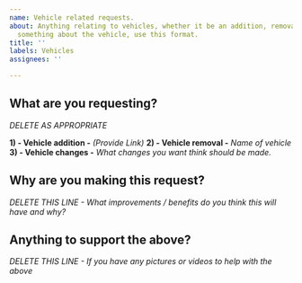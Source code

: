 ```yaml
---
name: Vehicle related requests.
about: Anything relating to vehicles, whether it be an addition, removal or changing
  something about the vehicle, use this format.
title: ''
labels: Vehicles
assignees: ''

---
```


<h2>What are you requesting?</h2>

*DELETE AS APPROPRIATE*

**1) - Vehicle addition -** *(Provide Link)*
**2) - Vehicle removal -** *Name of vehicle*
**3) - Vehicle changes -** *What changes you want think should be made.*

<h2>Why are you making this request?</h2>

*DELETE THIS LINE - What improvements / benefits do you think this will have and why?*

<h2>Anything to support the above?</h2>

*DELETE THIS LINE - If you have any pictures or videos to help with the above*

